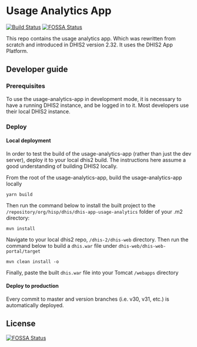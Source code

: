# Usage Analytics App

[![Build
Status](https://travis-ci.com/dhis2/usage-analytics-app.svg)](https://travis-ci.com/dhis2/usage-analytics-app)
[![FOSSA
Status](https://app.fossa.io/api/projects/git%2Bgithub.com%2Fdhis2%2Fdhis2-usage-analytics.svg?type=shield)](https://app.fossa.io/projects/git%2Bgithub.com%2Fdhis2%2Fdhis2-usage-analytics?ref=badge_shield)

This repo contains the usage analytics app. Which was rewritten from
scratch and introduced in DHIS2 version 2.32. It uses the DHIS2 App
Platform.

## Developer guide

### Prerequisites

To use the usage-analytics-app in development mode, it is necessary to
have a running DHIS2 instance, and be logged in to it. Most developers
use their local DHIS2 instance.

### Deploy

#### Local deployment

In order to test the build of the usage-analytics-app (rather than just
the dev server), deploy it to your local dhis2 build. The instructions
here assume a good understanding of building DHIS2 locally.

From the root of the usage-analytics-app, build the usage-analytics-app
locally

`yarn build`

Then run the command below to install the built project to the
`/repository/org/hisp/dhis/dhis-app-usage-analytics` folder of your .m2
directory:

`mvn install`

Navigate to your local dhis2 repo, `/dhis-2/dhis-web` directory. Then
run the command below to build a `dhis.war` file under
`dhis-web/dhis-web-portal/target`

`mvn clean install -o`

Finally, paste the built `dhis.war` file into your Tomcat `/webapps`
directory

#### Deploy to production

Every commit to master and version branches (i.e. v30, v31, etc.) is
automatically deployed.

## License

[![FOSSA
Status](https://app.fossa.io/api/projects/git%2Bgithub.com%2Fdhis2%2Fdhis2-usage-analytics.svg?type=large)](https://app.fossa.io/projects/git%2Bgithub.com%2Fdhis2%2Fdhis2-usage-analytics?ref=badge_large)

